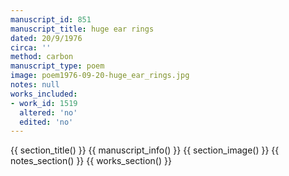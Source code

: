 ```yaml
---
manuscript_id: 851
manuscript_title: huge ear rings
dated: 20/9/1976
circa: ''
method: carbon
manuscript_type: poem
image: poem1976-09-20-huge_ear_rings.jpg
notes: null
works_included:
- work_id: 1519
  altered: 'no'
  edited: 'no'
---
```


{{ section_title() }}
{{ manuscript_info() }}
{{ section_image() }}
{{ notes_section() }}
{{ works_section() }}
